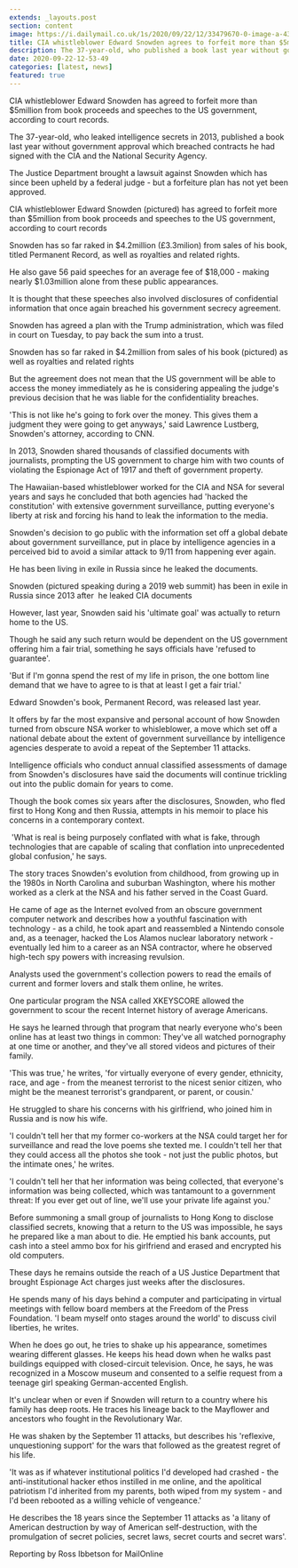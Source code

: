```yaml
---
extends: _layouts.post
section: content
image: https://i.dailymail.co.uk/1s/2020/09/22/12/33479670-0-image-a-43_1600774975402.jpg 
title: CIA whistleblower Edward Snowden agrees to forfeit more than $5m from book proceeds to US government 
description: The 37-year-old, who published a book last year without government approval, has reached an agreement with the Trump administration to pay back the sum into a trust. 
date: 2020-09-22-12-53-49 
categories: [latest, news] 
featured: true 
--- 
```

CIA whistleblower Edward Snowden has agreed to forfeit more than $5million from book proceeds and speeches to the US government, according to court records. 

The 37-year-old, who leaked intelligence secrets in 2013, published a book last year without government approval which breached contracts he had signed with the CIA and the National Security Agency.

The Justice Department brought a lawsuit against Snowden which has since been upheld by a federal judge - but a forfeiture plan has not yet been approved.

CIA whistleblower Edward Snowden (pictured) has agreed to forfeit more than $5million from book proceeds and speeches to the US government, according to court records

Snowden has so far raked in $4.2million (£3.3milion) from sales of his book, titled Permanent Record, as well as royalties and related rights.

He also gave 56 paid speeches for an average fee of $18,000 - making nearly $1.03million alone from these public appearances.

It is thought that these speeches also involved disclosures of confidential information that once again breached his government secrecy agreement.

Snowden has agreed a plan with the Trump administration, which was filed in court on Tuesday, to pay back the sum into a trust.

Snowden has so far raked in $4.2million from sales of his book (pictured) as well as royalties and related rights 

But the agreement does not mean that the US government will be able to access the money immediately as he is considering appealing the judge's previous decision that he was liable for the confidentiality breaches.   

'This is not like he's going to fork over the money. This gives them a judgment they were going to get anyways,' said Lawrence Lustberg, Snowden's attorney, according to CNN.  

In 2013, Snowden shared thousands of classified documents with journalists, prompting the US government to charge him with two counts of violating the Espionage Act of 1917 and theft of government property.

The Hawaiian-based whistleblower worked for the CIA and NSA for several years and says he concluded that both agencies had 'hacked the constitution' with extensive government surveillance, putting everyone's liberty at risk and forcing his hand to leak the information to the media.

Snowden's decision to go public with the information set off a global debate about government surveillance, put in place by intelligence agencies in a perceived bid to avoid a similar attack to 9/11 from happening ever again.

He has been living in exile in Russia since he leaked the documents. 

Snowden (pictured speaking during a 2019 web summit) has been in exile in Russia since 2013 after  he leaked CIA documents

However, last year, Snowden said his 'ultimate goal' was actually to return home to the US.

Though he said any such return would be dependent on the US government offering him a fair trial, something he says officials have 'refused to guarantee'.

'But if I'm gonna spend the rest of my life in prison, the one bottom line demand that we have to agree to is that at least I get a fair trial.'

Edward Snowden's book, Permanent Record, was released last year. 

It offers by far the most expansive and personal account of how Snowden turned from obscure NSA worker to whisleblower, a move which set off a national debate about the extent of government surveillance by intelligence agencies desperate to avoid a repeat of the September 11 attacks. 

Intelligence officials who conduct annual classified assessments of damage from Snowden's disclosures have said the documents will continue trickling out into the public domain for years to come.

Though the book comes six years after the disclosures, Snowden, who fled first to Hong Kong and then Russia, attempts in his memoir to place his concerns in a contemporary context. 

 'What is real is being purposely conflated with what is fake, through technologies that are capable of scaling that conflation into unprecedented global confusion,' he says.

The story traces Snowden's evolution from childhood, from growing up in the 1980s in North Carolina and suburban Washington, where his mother worked as a clerk at the NSA and his father served in the Coast Guard.

He came of age as the Internet evolved from an obscure government computer network and describes how a youthful fascination with technology - as a child, he took apart and reassembled a Nintendo console and, as a teenager, hacked the Los Alamos nuclear laboratory network - eventually led him to a career as an NSA contractor, where he observed high-tech spy powers with increasing revulsion.

Analysts used the government's collection powers to read the emails of current and former lovers and stalk them online, he writes.

One particular program the NSA called XKEYSCORE allowed the government to scour the recent Internet history of average Americans. 

He says he learned through that program that nearly everyone who's been online has at least two things in common: They've all watched pornography at one time or another, and they've all stored videos and pictures of their family.

'This was true,' he writes, 'for virtually everyone of every gender, ethnicity, race, and age - from the meanest terrorist to the nicest senior citizen, who might be the meanest terrorist's grandparent, or parent, or cousin.'

He struggled to share his concerns with his girlfriend, who joined him in Russia and is now his wife.

'I couldn't tell her that my former co-workers at the NSA could target her for surveillance and read the love poems she texted me. I couldn't tell her that they could access all the photos she took - not just the public photos, but the intimate ones,' he writes. 

'I couldn't tell her that her information was being collected, that everyone's information was being collected, which was tantamount to a government threat: If you ever get out of line, we'll use your private life against you.'

Before summoning a small group of journalists to Hong Kong to disclose classified secrets, knowing that a return to the US was impossible, he says he prepared like a man about to die. He emptied his bank accounts, put cash into a steel ammo box for his girlfriend and erased and encrypted his old computers.

These days he remains outside the reach of a US Justice Department that brought Espionage Act charges just weeks after the disclosures. 

He spends many of his days behind a computer and participating in virtual meetings with fellow board members at the Freedom of the Press Foundation. 'I beam myself onto stages around the world' to discuss civil liberties, he writes.

When he does go out, he tries to shake up his appearance, sometimes wearing different glasses. He keeps his head down when he walks past buildings equipped with closed-circuit television. Once, he says, he was recognized in a Moscow museum and consented to a selfie request from a teenage girl speaking German-accented English. 

It's unclear when or even if Snowden will return to a country where his family has deep roots. He traces his lineage back to the Mayflower and ancestors who fought in the Revolutionary War.

He was shaken by the September 11 attacks, but describes his 'reflexive, unquestioning support' for the wars that followed as the greatest regret of his life.

'It was as if whatever institutional politics I'd developed had crashed - the anti-institutional hacker ethos instilled in me online, and the apolitical patriotism I'd inherited from my parents, both wiped from my system - and I'd been rebooted as a willing vehicle of vengeance.'

He describes the 18 years since the September 11 attacks as 'a litany of American destruction by way of American self-destruction, with the promulgation of secret policies, secret laws, secret courts and secret wars'. 

Reporting by Ross Ibbetson for MailOnline

